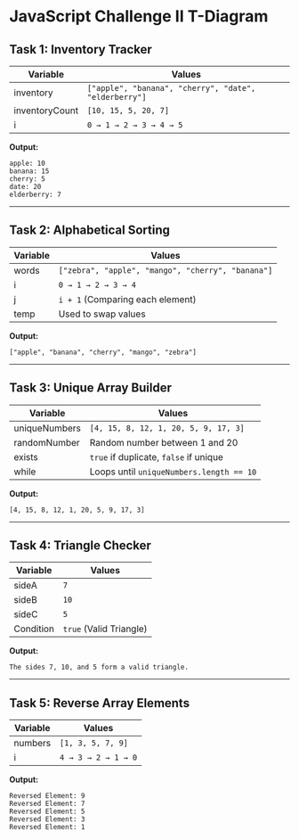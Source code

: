 # JavaScript Challenge II T-Diagram

## Task 1: Inventory Tracker

| Variable       | Values                            |
|---------------|----------------------------------|
| inventory     | `["apple", "banana", "cherry", "date", "elderberry"]` |
| inventoryCount | `[10, 15, 5, 20, 7]`             |
| i            | `0 → 1 → 2 → 3 → 4 → 5`          |

**Output:**
```
apple: 10
banana: 15
cherry: 5
date: 20
elderberry: 7
```

---

## Task 2: Alphabetical Sorting

| Variable | Values                                     |
|----------|--------------------------------------------|
| words    | `["zebra", "apple", "mango", "cherry", "banana"]` |
| i        | `0 → 1 → 2 → 3 → 4`                         |
| j        | `i + 1` (Comparing each element)           |
| temp     | Used to swap values                        |

**Output:**
```
["apple", "banana", "cherry", "mango", "zebra"]
```

---

## Task 3: Unique Array Builder

| Variable       | Values                      |
|---------------|-----------------------------|
| uniqueNumbers | `[4, 15, 8, 12, 1, 20, 5, 9, 17, 3]` |
| randomNumber  | Random number between 1 and 20 |
| exists       | `true` if duplicate, `false` if unique |
| while        | Loops until `uniqueNumbers.length == 10` |

**Output:**
```
[4, 15, 8, 12, 1, 20, 5, 9, 17, 3]
```

---

## Task 4: Triangle Checker

| Variable | Values        |
|----------|-------------|
| sideA    | `7`         |
| sideB    | `10`        |
| sideC    | `5`         |
| Condition | `true` (Valid Triangle) |

**Output:**
```
The sides 7, 10, and 5 form a valid triangle.
```

---

## Task 5: Reverse Array Elements

| Variable | Values             |
|----------|------------------|
| numbers  | `[1, 3, 5, 7, 9]` |
| i        | `4 → 3 → 2 → 1 → 0` |

**Output:**
```
Reversed Element: 9
Reversed Element: 7
Reversed Element: 5
Reversed Element: 3
Reversed Element: 1
```

